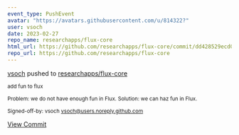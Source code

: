 ```yaml
---
event_type: PushEvent
avatar: "https://avatars.githubusercontent.com/u/814322?"
user: vsoch
date: 2023-02-27
repo_name: researchapps/flux-core
html_url: https://github.com/researchapps/flux-core/commit/dd428529ecd03617ecbff7973333b7370d0e3bee
repo_url: https://github.com/researchapps/flux-core
---
```


<a href='https://github.com/vsoch' target='_blank'>vsoch</a> pushed to <a href='https://github.com/researchapps/flux-core' target='_blank'>researchapps/flux-core</a>

<small>add fun to flux

Problem: we do not have enough fun in Flux.
Solution: we can haz fun in Flux.

Signed-off-by: vsoch <vsoch@users.noreply.github.com></small>

<a href='https://github.com/researchapps/flux-core/commit/dd428529ecd03617ecbff7973333b7370d0e3bee' target='_blank'>View Commit</a>